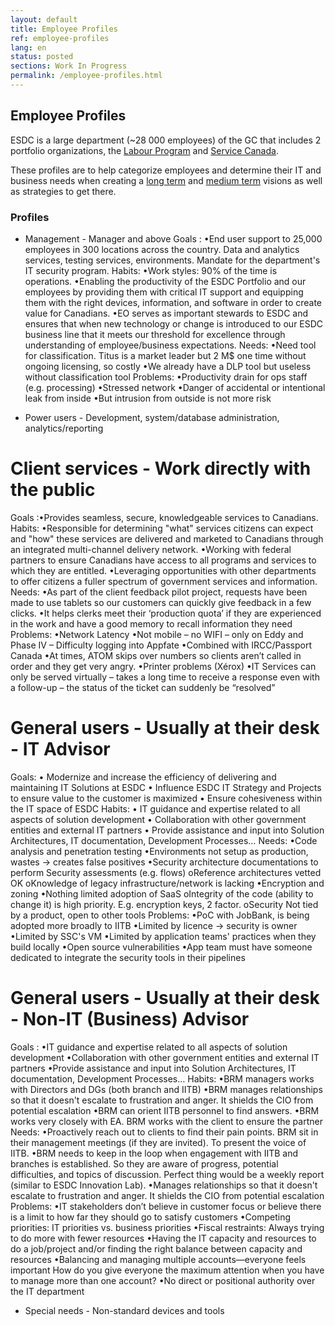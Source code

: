 ```yaml
---
layout: default
title: Employee Profiles
ref: employee-profiles
lang: en
status: posted
sections: Work In Progress
permalink: /employee-profiles.html
---
```


## Employee Profiles

ESDC is a large department (~28 000 employees) of the GC that includes 2 portfolio organizations, the [Labour Program](https://www.canada.ca/en/employment-social-development/corporate/portfolio/labour.html) and [Service Canada](https://www.canada.ca/en/employment-social-development/corporate/portfolio/service-canada.html).

These profiles are to help categorize employees and determine their IT and business needs when creating a [long term](it-picture-long-term.md) and [medium term](it-picture-medium-term.md) visions as well as strategies to get there.

### Profiles
- Management - Manager and above
Goals : •End user support to 25,000 employees in 300 locations across the country. Data and analytics services, testing services, environments. Mandate for the department's IT security program.
Habits: 
•Work styles:  90% of the time is operations. 
•Enabling the productivity of the ESDC Portfolio and our employees by providing them with critical IT support and equipping them with the right devices, information, and software in order to create value for Canadians. 
•EO serves as important stewards to ESDC and ensures that when new technology or change is introduced to our ESDC business line that it meets our threshold for excellence through understanding of employee/business expectations. 
Needs:
•Need tool for classification. Titus is a market leader but 2 M$ one time without ongoing licensing, so costly
•We already have a DLP tool but useless without classification tool
Problems: 
•Productivity drain for ops staff (e.g. processing)
•Stressed network
•Danger of accidental or intentional leak from inside 
•But intrusion from outside is not more risk

- Power users - Development, system/database administration, analytics/reporting

# Client services - Work directly with the public
Goals :•Provides seamless, secure, knowledgeable services to Canadians.
Habits: 
•Responsible for determining "what" services citizens can expect and "how" these services are delivered and marketed to Canadians through an integrated multi-channel delivery network. 
•Working with federal partners to ensure Canadians have access to all programs and services to which they are entitled. 
•Leveraging opportunities with other departments to offer citizens a fuller spectrum of government services and information.
Needs:
•As part of the client feedback pilot project, requests have been made to use tablets so our customers can quickly give feedback in a few clicks.
•It helps clerks meet their ‘production quota’ if they are experienced in the work and have a good memory to recall information they need  
Problems: 
•Network Latency 
•Not mobile – no WIFI – only on Eddy and Phase IV – Difficulty logging into Appfate
•Combined with IRCC/Passport Canada
•At times, ATOM skips over numbers so clients aren’t called in order and they get very angry.
•Printer problems (Xérox)
•IT Services can only be served virtually – takes a long time to receive a response even with a follow-up – the status of the ticket can suddenly be “resolved”  

# General users - Usually at their desk - IT Advisor
Goals: 
•	Modernize and increase the efficiency of delivering and maintaining IT Solutions at ESDC
•	Influence ESDC IT Strategy and Projects to ensure value to the customer is maximized
•	Ensure cohesiveness within the IT space of ESDC
Habits: 
	•	IT guidance and expertise related to all aspects of solution development
•	Collaboration with other government entities and external IT partners
•	Provide assistance and input into Solution Architectures, IT documentation, Development Processes…
Needs:
•Code analysis and penetration testing
•Environments not setup as production, wastes -> creates false positives
•Security architecture documentations to perform Security assessments (e.g. flows)
    oReference architectures vetted OK
    oKnowledge of legacy infrastructure/network is lacking
•Encryption and zoning
•Nothing limited adoption of SaaS
    oIntegrity of the code (ability to change it) is high priority. E.g. encryption keys, 2 factor.
    oSecurity Not tied by a product, open to other tools
Problems: 
•PoC with JobBank, is being adopted more broadly to IITB
•Limited by licence -> security is owner
•Limited by SSC's VM
•Limited by application teams' practices when they build locally
•Open source vulnerabilities
•App team must have someone dedicated to integrate the security tools in their pipelines

# General users - Usually at their desk - Non-IT (Business) Advisor

Goals : •IT guidance and expertise related to all aspects of solution development
•Collaboration with other government entities and external IT partners
•Provide assistance and input into Solution Architectures, IT documentation, Development Processes…
Habits: 
•BRM managers works with Directors and DGs (both branch and IITB)
•BRM manages relationships so that it doesn't escalate to frustration and anger. It shields the CIO from potential escalation 
•BRM can orient IITB personnel to find answers. 
•BRM works very closely with EA. BRM works with the client to ensure the partner 
Needs:
•Proactively reach out to clients to find their pain points. BRM sit in their management meetings (if they are invited). To present the voice of IITB. 
•BRM needs to keep in the loop when engagement with IITB and branches is established. So they are aware of progress, potential difficulties, and topics of discussion. Perfect thing would be a weekly report (similar to ESDC Innovation Lab).
•Manages relationships so that it doesn't escalate to frustration and anger. It shields the CIO from potential escalation
Problems: 
•IT stakeholders don’t believe in customer focus or believe there is a limit to how far they should go to satisfy customers
•Competing priorities: IT priorities vs. business priorities
•Fiscal restraints: Always trying to do more with fewer resources
•Having the IT capacity and resources to do a job/project and/or finding the right balance between capacity and resources
•Balancing and managing multiple accounts—everyone feels important
How do you give everyone the maximum attention when you have to manage more than one account?
•No direct or positional authority over the IT department

- Special needs - Non-standard devices and tools
